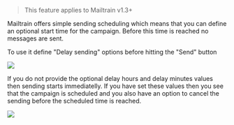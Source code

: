 > This feature applies to Mailtrain v1.3+

Mailtrain offers simple sending scheduling which means that you can define an optional start time for the campaign. Before this time is reached no messages are sent.

To use it define "Delay sending" options before hitting the "Send" button

![](https://cldup.com/a5A4x8KdZI.png)

If you do not provide the optional delay hours and delay minutes values then sending starts immediatelly. If you have set these values then you see that the campaign is scheduled and you also have an option to cancel the sending before the scheduled time is reached.

![](https://cldup.com/QEYGWw0UEb.png)